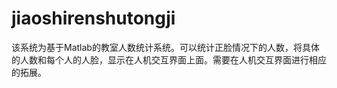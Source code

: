 # jiaoshirenshutongji
该系统为基于Matlab的教室人数统计系统。可以统计正脸情况下的人数，将具体的人数和每个人的人脸，显示在人机交互界面上面。需要在人机交互界面进行相应的拓展。
